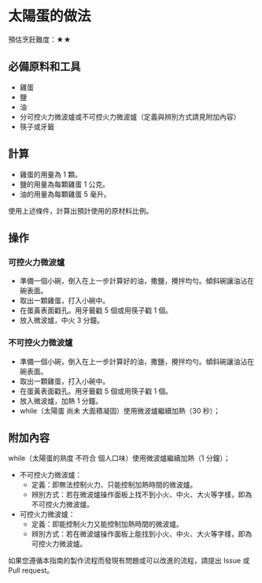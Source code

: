# 太陽蛋的做法

預估烹飪難度：★★

## 必備原料和工具

- 雞蛋
- 鹽
- 油
- 分可控火力微波爐或不可控火力微波爐（定義與辨別方式請見附加內容）
- 筷子或牙籤

## 計算

- 雞蛋的用量為 1 顆。
- 鹽的用量為每顆雞蛋 1 公克。
- 油的用量為每顆雞蛋 5 毫升。

使用上述條件，計算出預計使用的原材料比例。

## 操作

### 可控火力微波爐

- 準備一個小碗，倒入在上一步計算好的油，撒鹽，攪拌均勻。傾斜碗讓油沾在碗表面。
- 取出一顆雞蛋，打入小碗中。
- 在蛋黃表面戳孔。用牙籤戳 5 個或用筷子戳 1 個。
- 放入微波爐，中火 3 分鐘。

### 不可控火力微波爐

- 準備一個小碗，倒入在上一步計算好的油，撒鹽，攪拌均勻。傾斜碗讓油沾在碗表面。
- 取出一顆雞蛋，打入小碗中。
- 在蛋黃表面戳孔。用牙籤戳 5 個或用筷子戳 1 個。
- 放入微波爐，加熱 1 分鐘。
- while（太陽蛋 尚未 大面積凝固）使用微波爐繼續加熱（30 秒）；

## 附加內容

while（太陽蛋的熟度 不符合 個人口味）使用微波爐繼續加熱（1 分鐘）；

- 不可控火力微波爐：
  - 定義：即無法控制火力、只能控制加熱時間的微波爐。
  - 辨別方式：若在微波爐操作面板上找不到小火、中火、大火等字樣，即為不可控火力微波爐。
- 可控火力微波爐：
  - 定義：即能控制火力又能控制加熱時間的微波爐。
  - 辨別方式：若在微波爐操作面板上能找到小火、中火、大火等字樣，即為可控火力微波爐。

如果您遵循本指南的製作流程而發現有問題或可以改進的流程，請提出 Issue 或 Pull request。
